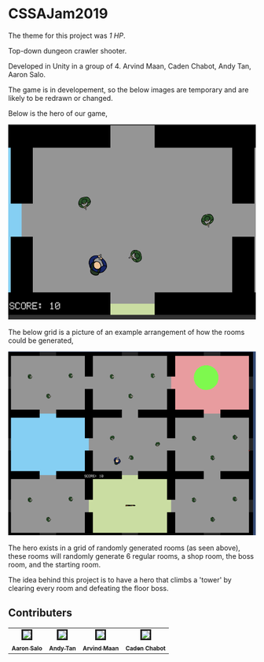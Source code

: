# CSSAJam2019
 
The theme for this project was _1 HP_.

Top-down dungeon crawler shooter.

Developed in Unity in a group of 4.
Arvind Maan, Caden Chabot, Andy Tan, Aaron Salo.

The game is in developement, so the below images are temporary and are likely to be redrawn or changed.

Below is the hero of our game,

![hero](Screenshots/hero.png) 

The below grid is a picture of an example arrangement of how the rooms could be generated,

![world](Screenshots/world.png) 

The hero exists in a grid of randomly generated rooms (as seen above), these rooms will randomly generate 6 regular rooms, a shop room, the boss room, and the starting room. 

The idea behind this project is to have a hero that climbs a 'tower' by clearing every room and defeating the floor boss. 

## Contributers

<table>
<tr>
    <td style="text-align: center;">
        <a href="https://github.com/aaronsalo">
            <img src="https://avatars2.githubusercontent.com/u/55711630?s=460&v=4" width="75px;"style="border:solid;"/>
            <br/>
            <sub>
                <b>Aaron Salo</b>
            </sub>
        </a>
    </td>
    <td style="text-align: center;">
        <a href="https://github.com/andy-tan7">
            <img src="https://avatars2.githubusercontent.com/u/33612287?s=460&v=4" width="75px;" style="border:solid;"/>
            <br/>
            <sub>
                <b>Andy Tan</b>
            </sub>
        </a>
    </td>
        <td style="text-align: center;">
        <a href="https://github.com/arvind-maan">
            <img src="https://avatars3.githubusercontent.com/u/29124297?s=460&u=a3056b42ea57a516d23f726b109916c1f2dc47e9&v=4" width="75px;" style="border:solid;"/>
            <br/>
            <sub>
                <b>Arvind Maan</b>
            </sub>
        </a>
    </td>
        <td style="text-align: center;">
        <a href="https://github.com/cadenchabot">
            <img src="https://avatars2.githubusercontent.com/u/46728740?s=460&u=f074d2ef6f1a9548be2a5c7ab68e0afe6890269f&v=4" width="75px;" style="border:solid;"/>
            <br/>
            <sub>
                <b>Caden Chabot</b>
            </sub>
        </a>
    </td>
</tr>
</table>
